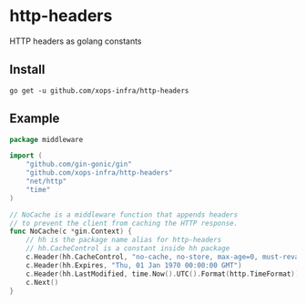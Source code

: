 # http-headers
HTTP headers as golang constants

## Install

`go get -u github.com/xops-infra/http-headers`

## Example

```go
package middleware

import (
	"github.com/gin-gonic/gin"
	"github.com/xops-infra/http-headers"
	"net/http"
	"time"
)

// NoCache is a middleware function that appends headers
// to prevent the client from caching the HTTP response.
func NoCache(c *gin.Context) {
	// hh is the package name alias for http-headers
	// hh.CacheControl is a constant inside hh package
	c.Header(hh.CacheControl, "no-cache, no-store, max-age=0, must-revalidate, value")
	c.Header(hh.Expires, "Thu, 01 Jan 1970 00:00:00 GMT")
	c.Header(hh.LastModified, time.Now().UTC().Format(http.TimeFormat))
	c.Next()
}
```
